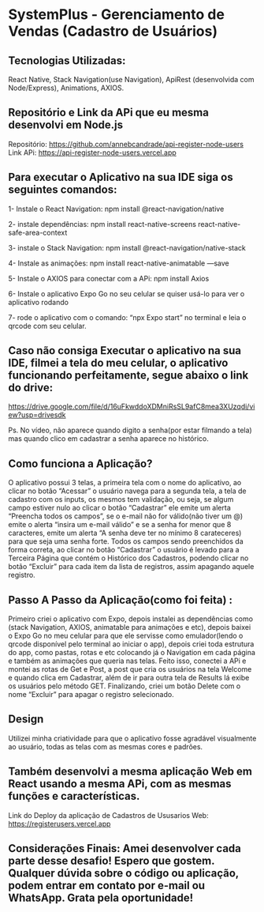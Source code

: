 # SystemPlus - Gerenciamento de Vendas (Cadastro de Usuários) 

## Tecnologias Utilizadas: 
React Native, Stack Navigation(use Navigation), ApiRest (desenvolvida com Node/Express), Animations, AXIOS. 

## Repositório e Link da APi que eu mesma desenvolvi em Node.js 

Repositório: https://github.com/annebcandrade/api-register-node-users
Link APi: https://api-register-node-users.vercel.app


## Para executar o Aplicativo na sua IDE siga os seguintes comandos:
1- Instale o React Navigation: npm install @react-navigation/native 

2- instale dependências: npm install react-native-screens react-native-safe-area-context 

3- instale o Stack Navigation: npm install @react-navigation/native-stack 

4- Instale as animações: npm install react-native-animatable —save 

5- Instale o AXIOS para conectar com a APi: npm install Axios 

6- Instale o aplicativo Expo Go no seu celular se quiser usá-lo para ver o aplicativo rodando

7- rode o aplicativo com o comando: “npx Expo start” no terminal e leia o qrcode com seu celular. 



## Caso não consiga Executar o aplicativo na sua IDE, filmei a tela do meu celular, o aplicativo funcionando perfeitamente, segue abaixo o link do drive: 

https://drive.google.com/file/d/16uFkwddoXDMniRsSL9afC8mea3XUzqdi/view?usp=drivesdk

Ps. No vídeo, não aparece quando digito a senha(por estar filmando a tela) mas quando clico em cadastrar a senha aparece no histórico. 

## Como funciona a Aplicação? 
O aplicativo possui 3 telas, a primeira tela com o nome do aplicativo, ao clicar no botão “Acessar” o usuário navega para a segunda tela, a tela de cadastro com os inputs, os mesmos tem validação, ou seja, se algum campo estiver nulo ao clicar o botão “Cadastrar” ele emite um alerta “Preencha todos os campos”, se o e-mail não for válido(não tiver um @) emite o alerta “insira um e-mail válido” e se a senha for menor que 8 caracteres, emite um alerta “A senha deve ter no mínimo 8 carateceres) para que seja uma senha forte. Todos os campos sendo preenchidos da forma correta, ao clicar no botão “Cadastrar” o usuário é levado para a Terceira Página que contém o Histórico dos Cadastros, podendo clicar no botão “Excluir” para cada item da lista de registros, assim apagando aquele registro. 


## Passo A Passo da Aplicação(como foi feita) : 
Primeiro criei o aplicativo com Expo, depois instalei as dependências como (stack Navigation, AXIOS, animatable para animações e etc), depois baixei o Expo Go no meu celular para que ele servisse como emulador(lendo o qrcode disponível pelo terminal ao iniciar o app), depois criei toda estrutura do app, como pastas, rotas e etc colocando já o Navigation em cada página e também as animações que queria nas telas. 
Feito isso, conectei a APi e montei as rotas de Get e Post, a post que cria os usuários na tela Welcome e quando clica em Cadastrar, além de ir para outra tela de Results lá exibe os usuários pelo método GET. Finalizando, criei um botão Delete com o nome “Excluir” para apagar o registro selecionado. 

## Design 
Utilizei minha criatividade para que o aplicativo fosse agradável visualmente ao usuário, todas as telas com as mesmas cores e padrões.

## Também desenvolvi a mesma aplicação Web em React usando a mesma APi, com as mesmas funções e características. 

Link do Deploy da aplicação de Cadastros de Ususarios Web: https://registerusers.vercel.app


## Considerações Finais: Amei desenvolver cada parte desse desafio! Espero que gostem. Qualquer dúvida sobre o código ou aplicação, podem entrar em contato por e-mail ou WhatsApp. Grata pela oportunidade! 
